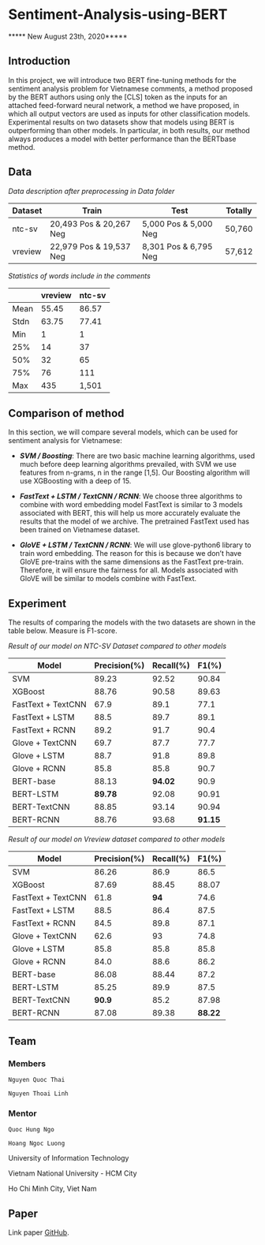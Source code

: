 # Sentiment-Analysis-using-BERT

***** New August 23th, 2020*****

## Introduction

In this project, we will introduce two BERT fine-tuning methods for the sentiment analysis problem for
Vietnamese comments, a method proposed by the BERT authors using only the [CLS] token as the inputs for an attached
feed-forward neural network, a method we have proposed, in which all output vectors are used as inputs for other
classification models. Experimental results on two datasets show that models using BERT is outperforming than other
models. In particular, in both results, our method always produces a model with better performance than the BERTbase method.

## Data

*Data description after preprocessing in Data folder*

| Dataset | Train | Test | Totally |
| --- | --- | --- | --- |
| ntc-sv | 20,493 Pos & 20,267 Neg | 5,000 Pos & 5,000 Neg | 50,760 |
| vreview | 22,979 Pos & 19,537 Neg | 8,301 Pos & 6,795 Neg | 57,612 |

*Statistics of words include in the comments*

| | vreview | ntc-sv |
| --- | --- | --- |
| Mean | 55.45 | 86.57 |
| Stdn | 63.75 | 77.41 |
| Min | 1 | 1 |
| 25% | 14 | 37 |
| 50% | 32 | 65 |
| 75% | 76 | 111 |
| Max | 435 | 1,501 |

## Comparison of method

In this section, we will compare several models, which
can be used for sentiment analysis for Vietnamese:

- ***SVM / Boosting***: There are two basic machine
learning algorithms, used much before deep learning
algorithms prevailed, with SVM we use features
from n-grams, n in the range [1,5]. Our Boosting
algorithm will use XGBoosting with a deep of 15.

- ***FastText + LSTM / TextCNN / RCNN***: We choose
three algorithms to combine with word embedding
model FastText is similar to 3 models associated
with BERT, this will help us more accurately evaluate the results that the model of we archive. The
pretrained FastText used has been trained on Vietnamese dataset.

- ***GloVE + LSTM / TextCNN / RCNN***: We will use glove-python6
library to train word embedding. The reason for this is because we don’t have GloVE
pre-trains with the same dimensions as the FastText pre-train. Therefore, it will ensure the fairness for
all. Models associated with GloVE will be similar to models combine with FastText.

## Experiment

The results of comparing the models with the two datasets are shown in the table below. Measure is F1-score.

*Result of our model on NTC-SV Dataset compared to other models*

| Model | Precision(%) | Recall(%) | F1(%) |
| --- | --- | --- | ---|
| SVM | 89.23 | 92.52 | 90.84 |
| XGBoost | 88.76 | 90.58 | 89.63 |
| FastText + TextCNN | 67.9 | 89.1 | 77.1 |
| FastText + LSTM | 88.5 | 89.7 | 89.1 |
| FastText + RCNN | 89.2 | 91.7 | 90.4 |
| Glove + TextCNN | 69.7 | 87.7 | 77.7 |
| Glove + LSTM | 88.7 | 91.8 | 89.8 |
| Glove + RCNN | 85.8 | 85.8 | 90.7 |
| BERT-base | 88.13 | **94.02** | 90.9 |
| BERT-LSTM | **89.78** | 92.08 | 90.91 |
| BERT-TextCNN | 88.85 | 93.14 | 90.94 |
| BERT-RCNN | 88.76 | 93.68 | **91.15** |

*Result of our model on Vreview dataset compared to other models*

| Model | Precision(%) | Recall(%) | F1(%) |
| ---| --- | --- | --- |
| SVM | 86.26 | 86.9 | 86.5 |
| XGBoost | 87.69 | 88.45 | 88.07 |
| FastText + TextCNN | 61.8 | **94** | 74.6 |
| FastText + LSTM | 88.5 | 86.4 | 87.5 |
| FastText + RCNN | 84.5 | 89.8 | 87.1 |
| Glove + TextCNN | 62.6 | 93 | 74.8 |
| Glove + LSTM | 85.8 | 85.8 | 85.8 |
| Glove + RCNN | 84.0 | 88.6 | 86.2 |
| BERT-base | 86.08 | 88.44 | 87.2 |
| BERT-LSTM | 85.25 | 89.9 | 87.5 |
| BERT-TextCNN | **90.9** | 85.2 | 87.98 |
| BERT-RCNN | 87.08 | 89.38 | **88.22** |

## Team
### Members

```
Nguyen Quoc Thai

Nguyen Thoai Linh
```

### Mentor

```
Quoc Hung Ngo

Hoang Ngoc Luong
```

University of Information Technology

Vietnam National University - HCM City

Ho Chi Minh City, Viet Nam

## Paper

Link paper [GitHub](https://github.com/16521716/Sentiment-Analysis-using-BERT/blob/master/Fine-Tuning%20BERT%20on%20Sentiment%20Analysis%20for%20Vietnamese.pdf).
